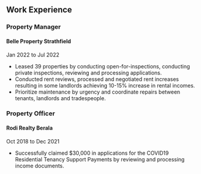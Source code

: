 ## Work Experience

### Property Manager

#### Belle Property Strathfield

Jan 2022 to Jul 2022

- Leased 39 properties by conducting open-for-inspections, conducting
  private inspections, reviewing and processing applications.
- Conducted rent reviews, processed and negotiated rent increases
  resulting in some landlords achieving 10-15% increase in rental incomes.
- Prioritize maintenance by urgency and coordinate repairs between
  tenants, landlords and tradespeople.

### Property Officer

#### Rodi Realty Berala

Oct 2018 to Dec 2021

- Successfully claimed $30,000 in applications for the COVID19
  Residential Tenancy Support Payments by reviewing and processing
  income documents.
